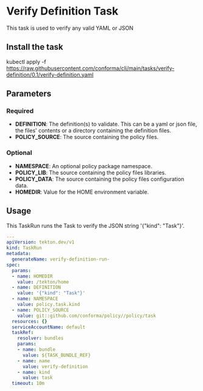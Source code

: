 # Verify Definition Task

This task is used to verify any valid YAML or JSON

## Install the task
kubectl apply -f https://raw.githubusercontent.com/conforma/cli/main/tasks/verify-definition/0.1/verify-definition.yaml

## Parameters
### Required
* **DEFINITION**: The definition(s) to validate. This can be a yaml or json file, the files' contents
        or a directory containing the definition files.
* **POLICY_SOURCE**: The source containing the policy files.
### Optional
* **NAMESPACE**: An optional policy package namespace.
* **POLICY_LIB**: The source containing the policy files libraries.
* **POLICY_DATA**: The source containing the policy files configuration data.
* **HOMEDIR**: Value for the HOME environment variable.

## Usage
This TaskRun runs the Task to verify the JSON string '{"kind": "Task"}'.

```yaml
---
apiVersion: tekton.dev/v1
kind: TaskRun
metadata:
  generateName: verify-definition-run-
spec:
  params:
  - name: HOMEDIR
    value: /tekton/home
  - name: DEFINITION
    value: '{"kind": "Task"}'
  - name: NAMESPACE
    value: policy.task.kind
  - name: POLICY_SOURCE
    value: git::github.com/conforma/policy//policy/task
  resources: {}
  serviceAccountName: default
  taskRef:
    resolver: bundles
    params:
    - name: bundle
      value: ${TASK_BUNDLE_REF}
    - name: name
      value: verify-definition
    - name: kind
      value: task
  timeout: 10m
```
